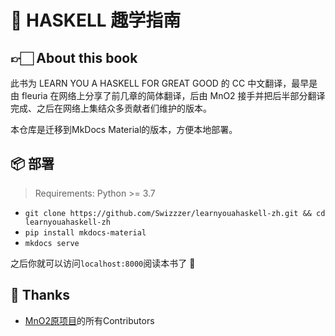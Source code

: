 # 🥳 HASKELL 趣学指南

## 👉🏻 About this book
此书为 LEARN YOU A HASKELL FOR GREAT GOOD 的 CC 中文翻译，最早是由 fleuria 在网络上分享了前几章的简体翻译，后由 MnO2 接手并把后半部分翻译完成、之后在网络上集结众多贡献者们维护的版本。

本仓库是迁移到MkDocs Material的版本，方便本地部署。

## 📦 部署

> Requirements: Python >= 3.7

- `git clone https://github.com/Swizzzer/learnyouahaskell-zh.git && cd learnyouahaskell-zh`
- `pip install mkdocs-material`
- `mkdocs serve`

之后你就可以访问`localhost:8000`阅读本书了 🥰

## 🫡 Thanks

- [MnO2原项目](https://github.com/MnO2/learnyouahaskell-zh)的所有Contributors
